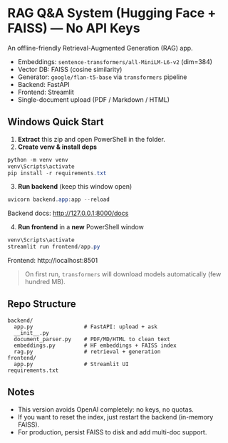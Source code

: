 # RAG Q&A System (Hugging Face + FAISS) — No API Keys

An offline-friendly Retrieval-Augmented Generation (RAG) app.
- Embeddings: `sentence-transformers/all-MiniLM-L6-v2` (dim=384)
- Vector DB: FAISS (cosine similarity)
- Generator: `google/flan-t5-base` via `transformers` pipeline
- Backend: FastAPI
- Frontend: Streamlit
- Single-document upload (PDF / Markdown / HTML)

## Windows Quick Start

1) **Extract** this zip and open PowerShell in the folder.
2) **Create venv & install deps**
```powershell
python -m venv venv
venv\Scripts\activate
pip install -r requirements.txt
```

3) **Run backend** (keep this window open)
```powershell
uvicorn backend.app:app --reload
```
Backend docs: http://127.0.0.1:8000/docs

4) **Run frontend** in a **new** PowerShell window
```powershell
venv\Scripts\activate
streamlit run frontend/app.py
```
Frontend: http://localhost:8501

> On first run, `transformers` will download models automatically (few hundred MB).

## Repo Structure
```
backend/
  app.py                # FastAPI: upload + ask
  __init__.py
  document_parser.py    # PDF/MD/HTML to clean text
  embeddings.py         # HF embeddings + FAISS index
  rag.py                # retrieval + generation
frontend/
  app.py                # Streamlit UI
requirements.txt
```

## Notes
- This version avoids OpenAI completely: no keys, no quotas.
- If you want to reset the index, just restart the backend (in-memory FAISS).
- For production, persist FAISS to disk and add multi-doc support.
